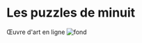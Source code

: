 # Les puzzles de minuit
Œuvre d'art en ligne
![fond](https://user-images.githubusercontent.com/90670714/223097777-cda94bbe-7eb0-44e4-87c8-193b85ae3b57.jpg)
